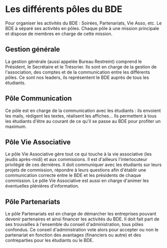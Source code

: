 # Les différents pôles du BDE

Pour organiser les activités du BDE : Soirées, Partenariats, Vie Asso, etc. Le BDE à séparé ses activités en pôles.
Chaque pôle à une mission principale et dispose de membres en charge de cette mission.

## Gestion générale

La gestion générale (aussi appelée Bureau Restreint) comprend le Président, le Secrétaire et le Trésorier.
Ils sont en charge de la gestion de l'association, des comptes et de la communication entre les différents pôles.
Ce sont nos leaders, ils représentent le BDE auprès de tous les étudiants.

## Pôle Communication

Ce pôle est en charge de la communication avec les étudiants : ils envoient les mails, rédigent les textes, réalisent les affiches...
Ils permettent à tous les étudiants d'être au courant de ce qu'il se passe au BDE pour profiter un maximum.

## Pôle Vie Associative

Le pôle Vie Associative gère tout ce qui touche à la vie associative (les jeudis après-midi) et aux commissions. Il est d'ailleurs l'interlocuteur privilégié de ces dernières.
Il doit communiquer avec les étudiants sur leurs projets de commission, répondre à leurs questions afin d'établir une communication correcte entre le BDE et les présidents de chaque commission.
Le pôle Vie Associative est aussi en charge d'animer les éventuelles plénières d'information.

## Pôle Partenariats

Le pôle Partenariats est en charge de démarcher les entreprises pouvant devenir partenaires et ainsi financer les activités du BDE.
Il doit fait part de ses trouvailles à l'ensemble du conseil d'administration, tous pôles confondus.
Ce conseil d'administration vote alors pour accepter ou non le partenariat en fonction des avantages (financiers ou autre) et des contreparties pour les étudiants ou le BDE.
